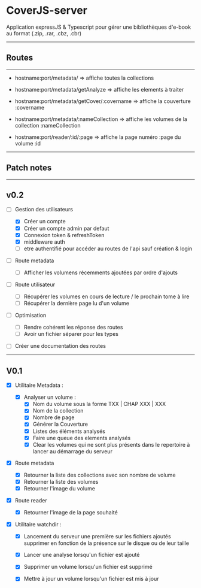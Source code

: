 # CoverJS-server
Application expressJS & Typescript pour gérer une bibliothèques 
d'e-book au format (.zip, .rar, .cbz, .cbr)

---
## Routes
---
* hostname:port/metadata/ => affiche toutes la collections
* hostname:port/metadata/getAnalyze => affiche les elements à traiter
* hostname:port/metadata/getCover/:covername => affiche la couverture :covername
* hostname:port/metadata/:nameCollection => affiche les volumes de la collection :nameCollection 

* hostname:port/reader/:id/:page => affiche la page numéro :page du volume :id


---
## Patch notes
---
## v0.2
  * [ ] Gestion des utilisateurs
    * [x] Créer un compte
    * [x] Créer un compte admin par defaut
    * [x] Connexion token & refreshToken
    * [x] middleware auth
    * [ ] etre authentifié pour accéder au routes de l'api sauf création & login

  * [ ] Route metadata
    * [ ] Afficher les volumens récemments ajoutées par ordre d'ajouts

  * [ ] Route utilisateur
    * [ ] Récupérer les volumes en cours de lecture / le prochain tome à lire
    * [ ] Récupérer la dernière page lu d'un volume

  * [ ] Optimisation
    * [ ] Rendre cohérent les réponse des routes
    * [ ] Avoir un fichier séparer pour les types

  * [ ] Créer une documentation des routes



---
## V0.1

* [x] Utilitaire Metadata :
  
  * [x] Analyser un volume :
    * [x] Nom du volume sous la forme TXX | CHAP XXX | XXX
    * [x] Nom de la collection
    * [x] Nombre de page
    * [x] Générer la Couverture
    * [x] Listes des éléments analysés
    * [x] Faire une queue des elements analysés
    * [x] Clear les volumes qui ne sont plus présents dans le repertoire à lancer au démarrage du serveur

* [x] Route metadata
  * [x] Retourner la liste des collections avec son nombre de volume
  * [x] Retourner la liste des volumes
  * [x] Retourner l'image du volume

* [x] Route reader
  * [x] Retourner l'image de la page souhaité

* [x] Utilitaire watchdir :
  * [x] Lancement du serveur une première sur les fichiers ajoutés 
        supprimer en fonction de la présence sur le disque ou de leur taille
        
  * [x] Lancer une analyse lorsqu'un fichier est ajouté
  * [x] Supprimer un volume lorsqu'un fichier est supprimé
  * [x] Mettre à jour un volume lorsqu'un fichier est mis à jour